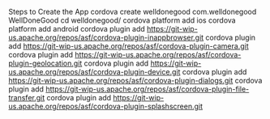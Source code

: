 Steps to Create the App
cordova create welldonegood com.welldonegood WellDoneGood
cd welldonegood/
cordova platform add ios
cordova platform add android
cordova plugin add https://git-wip-us.apache.org/repos/asf/cordova-plugin-inappbrowser.git
cordova plugin add https://git-wip-us.apache.org/repos/asf/cordova-plugin-camera.git
cordova plugin add https://git-wip-us.apache.org/repos/asf/cordova-plugin-geolocation.git
cordova plugin add https://git-wip-us.apache.org/repos/asf/cordova-plugin-device.git
cordova plugin add https://git-wip-us.apache.org/repos/asf/cordova-plugin-dialogs.git
cordova plugin add https://git-wip-us.apache.org/repos/asf/cordova-plugin-file-transfer.git
cordova plugin add https://git-wip-us.apache.org/repos/asf/cordova-plugin-splashscreen.git